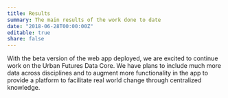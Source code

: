 ```yaml
---
title: Results
summary: The main results of the work done to date
date: "2018-06-28T00:00:00Z"
editable: true
share: false
---
```


With the beta version of the web app deployed, we are excited to continue work on the Urban Futures Data Core. We have plans to include much more data across disciplines and to augment more functionality in the app to provide a platform to facilitate real world change through centralized knowledge. 
